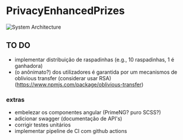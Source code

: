 # PrivacyEnhancedPrizes

![System Architecture](https://raw.githubusercontent.com/lucascudo/PrivacyEnhancedPrizes/main/PrivacyEnhancedPrizes.png)

## TO DO
- implementar distribuição de raspadinhas (e.g., 10 raspadinhas, 1 é ganhadora)
- (o anônimato?) dos utilizadores é garantida por um mecanismos de oblivious transfer (considerar usar RSA) (https://www.npmjs.com/package/oblivious-transfer)

### extras
- embelezar os componentes angular (PrimeNG? puro SCSS?)
- adicionar swagger (documentação de API's)
- corrigir testes unitários
- implementar pipeline de CI com github actions
